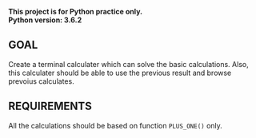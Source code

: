 **This project is for Python practice only.  
Python version: 3.6.2**

## GOAL
Create a terminal calculater which can solve the basic calculations. Also, this calculater should be able to use the previous result and browse prevoius calculates. 

## REQUIREMENTS
All the calculations should be based on function `PLUS_ONE()` only.

